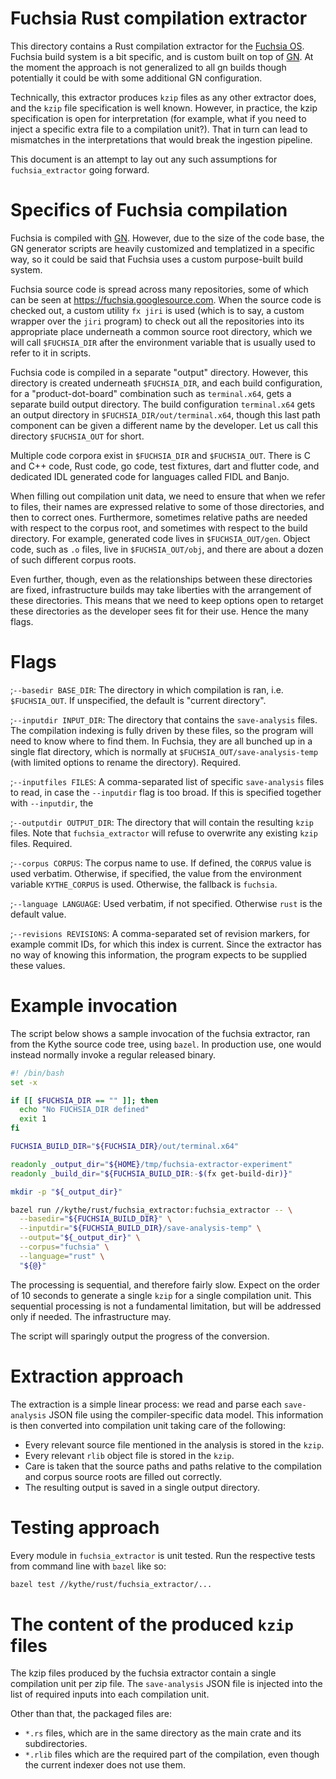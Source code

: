 # Fuchsia Rust compilation extractor

This directory contains a Rust compilation extractor for the [Fuchsia OS][fx].
Fuchsia build system is a bit specific, and is custom built on top of [GN][gn].
At the moment the approach is not generalized to all gn builds though
potentially it could be with some additional GN configuration.

[fx]: https://www.fuchsia.dev
[gn]: https://gn.googlesource.com/gn/

Technically, this extractor produces `kzip` files as any other extractor does,
and the `kzip` file specification is well known.  However, in practice, the
kzip specification is open for interpretation (for example, what if you need
to inject a specific extra file to a compilation unit?).  That in turn can
lead to mismatches in the interpretations that would break the ingestion
pipeline.

This document is an attempt to lay out any such assumptions for
`fuchsia_extractor` going forward.

# Specifics of Fuchsia compilation

Fuchsia is compiled with [GN][gn].  However, due to the size of the code base,
the GN generator scripts are heavily customized and templatized in a specific
way, so it could be said that Fuchsia uses a custom purpose-built build system.

Fuchsia source code is spread across many repositories, some of which can be
seen at https://fuchsia.googlesource.com.  When the source code is checked out,
a custom utility `fx jiri` is used (which is to say, a custom wrapper over the
`jiri` program) to check out all the repositories into its appropriate place
underneath a common source root directory, which we will call `$FUCHSIA_DIR`
after the environment variable that is usually used to refer to it in scripts.

Fuchsia code is compiled in a separate "output" directory.  However, this
directory is created underneath `$FUCHSIA_DIR`, and each build configuration,
for a "product-dot-board" combination such as `terminal.x64`, gets a separate
build output directory.  The build configuration `terminal.x64` gets an output
directory in `$FUCHSIA_DIR/out/terminal.x64`, though this last path component
can be given a different name by the developer.  Let us call this directory
`$FUCHSIA_OUT` for short.

Multiple code corpora exist in `$FUCHSIA_DIR` and `$FUCHSIA_OUT`.  There is C
and C++ code, Rust code, go code, test fixtures, dart and flutter code, and
dedicated IDL generated code for languages called FIDL and Banjo.

When filling out compilation unit data, we need to ensure that when we refer to
files, their names are expressed relative to some of those directories, and
then to correct ones.  Furthermore, sometimes relative paths are needed with
respect to the corpus root, and sometimes with respect to the build directory.
For example, generated code lives in `$FUCHSIA_OUT/gen`.  Object code, such as
`.o` files, live in `$FUCHSIA_OUT/obj`, and there are about a dozen of such
different corpus roots.

Even further, though, even as the relationships between these directories are fixed,
infrastructure builds may take liberties with the arrangement of these directories.
This means that we need to keep options open to retarget these directories
as the developer sees fit for their use.  Hence the many flags.

# Flags

;`--basedir BASE_DIR`: The directory in which compilation is ran, i.e.
`$FUCHSIA_OUT`.  If unspecified, the default is "current directory".

;`--inputdir INPUT_DIR`: The directory that contains the `save-analysis` files.
The compilation indexing is fully driven by these files, so the program will
need to know where to find them.  In Fuchsia, they are all bunched up in a
single flat directory, which is normally at `$FUCHSIA_OUT/save-analysis-temp`
(with limited options to rename the directory).  Required.

;`--inputfiles FILES`: A comma-separated list of specific `save-analysis` files
to read, in case the `--inputdir` flag is too broad.  If this is specified together
with `--inputdir`, the

;`--outputdir OUTPUT_DIR`: The directory that will contain the resulting `kzip`
files.  Note that `fuchsia_extractor` will refuse to overwrite any existing
`kzip` files.  Required.

;`--corpus CORPUS`: The corpus name to use.  If defined, the `CORPUS` value is
used verbatim.  Otherwise, if specified, the value from the environment variable
`KYTHE_CORPUS` is used.  Otherwise, the fallback is `fuchsia`.

;`--language LANGUAGE`: Used verbatim, if not specified.  Otherwise `rust` is
the default value.

;`--revisions REVISIONS`: A comma-separated set of revision markers, for example
commit IDs, for which this index is current.  Since the extractor has no way
of knowing this information, the program expects to be supplied these values.

# Example invocation

The script below shows a sample invocation of the fuchsia extractor, ran from
the Kythe source code tree, using `bazel`.  In production use, one would
instead normally invoke a regular released binary.

```bash
#! /bin/bash
set -x

if [[ $FUCHSIA_DIR == "" ]]; then
  echo "No FUCHSIA_DIR defined"
  exit 1
fi

FUCHSIA_BUILD_DIR="${FUCHSIA_DIR}/out/terminal.x64"

readonly _output_dir="${HOME}/tmp/fuchsia-extractor-experiment"
readonly _build_dir="${FUCHSIA_BUILD_DIR:-$(fx get-build-dir)}"

mkdir -p "${_output_dir}"

bazel run //kythe/rust/fuchsia_extractor:fuchsia_extractor -- \
  --basedir="${FUCHSIA_BUILD_DIR}" \
  --inputdir="${FUCHSIA_BUILD_DIR}/save-analysis-temp" \
  --output="${_output_dir}" \
  --corpus="fuchsia" \
  --language="rust" \
  "${@}"
```

The processing is sequential, and therefore fairly slow.  Expect on the order
of 10 seconds to generate a single `kzip` for a single compilation unit. This
sequential processing is not a fundamental limitation, but will be addressed
only if needed. The infrastructure may.

The script will sparingly output the progress of the conversion.

# Extraction approach

The extraction is a simple linear process: we read and parse each
`save-analysis` JSON file using the compiler-specific data model.  This
information is then converted into compilation unit taking care of the following:

* Every relevant source file mentioned in the analysis is stored in the `kzip`.
* Every relevant `rlib` object file is stored in the `kzip`.
* Care is taken that the source paths and paths relative to the compilation
  and corpus source roots are filled out correctly.
* The resulting output is saved in a single output directory.

# Testing approach

Every module in `fuchsia_extractor` is unit tested.  Run the respective
tests from command line with `bazel` like so:

```bash
bazel test //kythe/rust/fuchsia_extractor/...
```

# The content of the produced `kzip` files

The kzip files produced by the fuchsia extractor contain a single compilation
unit per zip file.  The `save-analysis` JSON file is injected into the list of
required inputs into each compilation unit.

Other than that, the packaged files are:

- `*.rs` files, which are in the same directory as the main crate and its
  subdirectories.
- `*.rlib` files which are the required part of the compilation, even though
  the current indexer does not use them.

